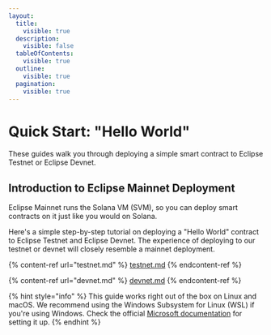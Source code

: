 ```yaml
---
layout:
  title:
    visible: true
  description:
    visible: false
  tableOfContents:
    visible: true
  outline:
    visible: true
  pagination:
    visible: true
---
```


# Quick Start: "Hello World"

These guides walk you through deploying a simple smart contract to Eclipse Testnet or Eclipse Devnet.

## Introduction to Eclipse Mainnet Deployment <a href="#where-should-i-start" id="where-should-i-start"></a>

Eclipse Mainnet runs the Solana VM (SVM), so you can deploy smart contracts on it just like you would on Solana.

Here's a simple step-by-step tutorial on deploying a "Hello World" contract to Eclipse Testnet and Eclipse Devnet. The experience of deploying to our testnet or devnet will closely resemble a mainnet deployment.

{% content-ref url="testnet.md" %}
[testnet.md](testnet.md)
{% endcontent-ref %}

{% content-ref url="devnet.md" %}
[devnet.md](devnet.md)
{% endcontent-ref %}

{% hint style="info" %}
This guide works right out of the box on Linux and macOS. We recommend using the Windows Subsystem for Linux (WSL) if you're using Windows. Check the official [Microsoft documentation](https://learn.microsoft.com/en-us/training/modules/wsl/wsl-introduction/introduction) for setting it up.
{% endhint %}
